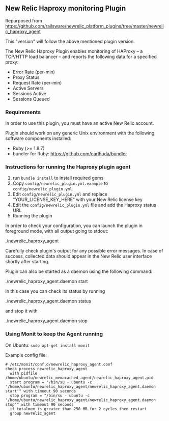 ## New Relic Haproxy monitoring Plugin

Repurposed from https://github.com/railsware/newrelic_platform_plugins/tree/master/newrelic_haproxy_agent

This "version" will follow the above mentioned plugin version.

The New Relic Haproxy Plugin enables monitoring of HAProxy – a TCP/HTTP load balancer – and reports the following data for a specified proxy:

* Error Rate (per-min)
* Proxy Status
* Request Rate (per-min)
* Active Servers
* Sessions Active
* Sessions Queued

### Requirements

In order to use this plugin, you must have an active New Relic account.

Plugin should work on any generic Unix environment with the following
software components installed:

  - Ruby (>= 1.8.7)
  - bundler for Ruby: https://github.com/carlhuda/bundler

### Instructions for running the Haproxy plugin agent

1. run `bundle install` to install required gems
2. Copy `config/newrelic_plugin.yml.example` to `config/newrelic_plugin.yml`
3. Edit `config/newrelic_plugin.yml` and replace "YOUR_LICENSE_KEY_HERE" with your New Relic license key
4. Edit the `config/newrelic_plugin.yml` file and add the Haproxy status URL
5. Running the plugin

In order to check your configuration, you can launch the plugin
in foreground mode, with all output going to stdout:

  ./newrelic_haproxy_agent

Carefully check plugin's output for any possible error messages.
In case of success, collected data should appear in the New Relic
user interface shortly after starting.

Plugin can also be started as a daemon using the following command:

  ./newrelic_haproxy_agent.daemon start

In this case you can check its status by running

  ./newrelic_haproxy_agent.daemon status

and stop it with

  ./newrelic_haproxy_agent.daemon stop

### Using Monit to keep the Agent running

On Ubuntu: `sudo apt-get install monit`

Example config file:

```
# /etc/monit/conf.d/newrelic_haproxy_agent.conf
check process newrelic_haproxy_agent
  with pidfile /home/ubuntu/newrelic_memacached_agent/newrelic_haproxy_agent.pid
  start program = "/bin/su - ubuntu -c '/home/ubuntu/newrelic_haproxy_agent/newrelic_haproxy_agent.daemon start'" with timeout 90 seconds
  stop program = "/bin/su - ubuntu -c '/home/ubuntu/newrelic_haproxy_agent/newrelic_haproxy_agent.daemon stop'" with timeout 90 seconds
  if totalmem is greater than 250 MB for 2 cycles then restart
  group newrelic_agent
```
